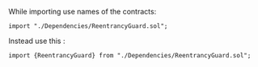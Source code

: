 While importing use names of the contracts:

`import "./Dependencies/ReentrancyGuard.sol";`

Instead use this :

`import {ReentrancyGuard} from "./Dependencies/ReentrancyGuard.sol";`
